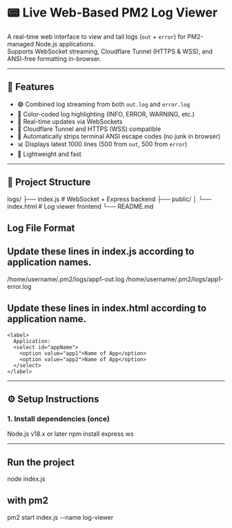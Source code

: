 # 📟 Live Web-Based PM2 Log Viewer

A real-time web interface to view and tail logs (`out` + `error`) for PM2-managed Node.js applications.  
Supports WebSocket streaming, Cloudflare Tunnel (HTTPS & WSS), and ANSI-free formatting in-browser.

---

## 🔧 Features

- 🟢 Combined log streaming from both `out.log` and `error.log`
- 🌈 Color-coded log highlighting (INFO, ERROR, WARNING, etc.)
- 📡 Real-time updates via WebSockets
- 🔐 Cloudflare Tunnel and HTTPS (WSS) compatible
- 📄 Automatically strips terminal ANSI escape codes (no junk in browser)
- 📊 Displays latest 1000 lines (500 from `out`, 500 from `error`)
- 🚀 Lightweight and fast

---

## 📁 Project Structure

logs/
├── index.js # WebSocket + Express backend
├── public/
│ └── index.html # Log viewer frontend
└── README.md

## Log File Format

## Update these lines in index.js according to application names.

/home/username/.pm2/logs/app1-out.log
/home/username/.pm2/logs/app1-error.log


## Update these lines in index.html according to application name.

    <label>
      Application:
      <select id="appName">
        <option value="app1">Name of App</option>
        <option value="app2">Name of App</option>
      </select>
    </label>


---

## ⚙️ Setup Instructions

### 1. Install dependencies (once)

Node.js v18.x or later
npm install express ws


---

## Run the project

node index.js

## with pm2

pm2 start index.js --name log-viewer